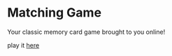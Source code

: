 # Matching Game
 Your classic memory card game brought to you online!
 
 play it [here](https://enightengale.github.io/matching_game/)
